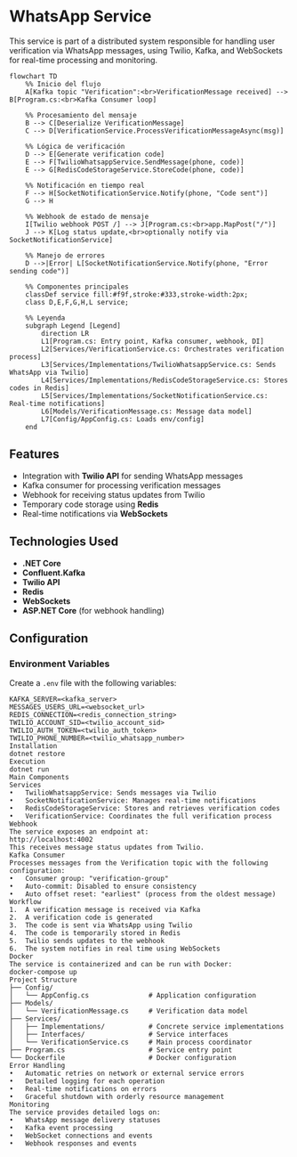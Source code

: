# WhatsApp Service

This service is part of a distributed system responsible for handling user verification via WhatsApp messages, using Twilio, Kafka, and WebSockets for real-time processing and monitoring.

```mermaid
flowchart TD
    %% Inicio del flujo
    A[Kafka topic "Verification":<br>VerificationMessage received] --> B[Program.cs:<br>Kafka Consumer loop]

    %% Procesamiento del mensaje
    B --> C[Deserialize VerificationMessage]
    C --> D[VerificationService.ProcessVerificationMessageAsync(msg)]

    %% Lógica de verificación
    D --> E[Generate verification code]
    E --> F[TwilioWhatsappService.SendMessage(phone, code)]
    E --> G[RedisCodeStorageService.StoreCode(phone, code)]

    %% Notificación en tiempo real
    F --> H[SocketNotificationService.Notify(phone, "Code sent")]
    G --> H

    %% Webhook de estado de mensaje
    I[Twilio webhook POST /] --> J[Program.cs:<br>app.MapPost("/")]
    J --> K[Log status update,<br>optionally notify via SocketNotificationService]

    %% Manejo de errores
    D -->|Error| L[SocketNotificationService.Notify(phone, "Error sending code")]

    %% Componentes principales
    classDef service fill:#f9f,stroke:#333,stroke-width:2px;
    class D,E,F,G,H,L service;

    %% Leyenda
    subgraph Legend [Legend]
        direction LR
        L1[Program.cs: Entry point, Kafka consumer, webhook, DI]
        L2[Services/VerificationService.cs: Orchestrates verification process]
        L3[Services/Implementations/TwilioWhatsappService.cs: Sends WhatsApp via Twilio]
        L4[Services/Implementations/RedisCodeStorageService.cs: Stores codes in Redis]
        L5[Services/Implementations/SocketNotificationService.cs: Real-time notifications]
        L6[Models/VerificationMessage.cs: Message data model]
        L7[Config/AppConfig.cs: Loads env/config]
    end
```

## Features

- Integration with **Twilio API** for sending WhatsApp messages  
- Kafka consumer for processing verification messages  
- Webhook for receiving status updates from Twilio  
- Temporary code storage using **Redis**  
- Real-time notifications via **WebSockets**

## Technologies Used

- **.NET Core**  
- **Confluent.Kafka**  
- **Twilio API**  
- **Redis**  
- **WebSockets**  
- **ASP.NET Core** (for webhook handling)

## Configuration

### Environment Variables

Create a `.env` file with the following variables:

```env
KAFKA_SERVER=<kafka_server>
MESSAGES_USERS_URL=<websocket_url>
REDIS_CONNECTION=<redis_connection_string>
TWILIO_ACCOUNT_SID=<twilio_account_sid>
TWILIO_AUTH_TOKEN=<twilio_auth_token>
TWILIO_PHONE_NUMBER=<twilio_whatsapp_number>
Installation
dotnet restore
Execution
dotnet run
Main Components
Services
•	TwilioWhatsappService: Sends messages via Twilio
•	SocketNotificationService: Manages real-time notifications
•	RedisCodeStorageService: Stores and retrieves verification codes
•	VerificationService: Coordinates the full verification process
Webhook
The service exposes an endpoint at:
http://localhost:4002
This receives message status updates from Twilio.
Kafka Consumer
Processes messages from the Verification topic with the following configuration:
•	Consumer group: "verification-group"
•	Auto-commit: Disabled to ensure consistency
•	Auto offset reset: "earliest" (process from the oldest message)
Workflow
1.	A verification message is received via Kafka
2.	A verification code is generated
3.	The code is sent via WhatsApp using Twilio
4.	The code is temporarily stored in Redis
5.	Twilio sends updates to the webhook
6.	The system notifies in real time using WebSockets
Docker
The service is containerized and can be run with Docker:
docker-compose up
Project Structure
├── Config/
│   └── AppConfig.cs               # Application configuration
├── Models/
│   └── VerificationMessage.cs     # Verification data model
├── Services/
│   ├── Implementations/           # Concrete service implementations
│   ├── Interfaces/                # Service interfaces
│   └── VerificationService.cs     # Main process coordinator
├── Program.cs                     # Service entry point
└── Dockerfile                     # Docker configuration
Error Handling
•	Automatic retries on network or external service errors
•	Detailed logging for each operation
•	Real-time notifications on errors
•	Graceful shutdown with orderly resource management
Monitoring
The service provides detailed logs on:
•	WhatsApp message delivery statuses
•	Kafka event processing
•	WebSocket connections and events
•	Webhook responses and events
